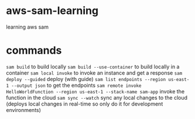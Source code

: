 # aws-sam-learning
learning aws sam


# commands
`sam build` to build locally
`sam build --use-container` to build locally in a container
`sam local invoke` to invoke an instance and get a response
`sam deploy --guided` deploy (with guide)
`sam list endpoints --region us-east-1 --output json` to get the endpoints
`sam remote invoke HelloWorldFunction --region us-east-1 --stack-name sam-app` invoke the function in the cloud
`sam sync --watch` sync any local changes to the cloud (deploys local changes in real-time so only do it for development environments)